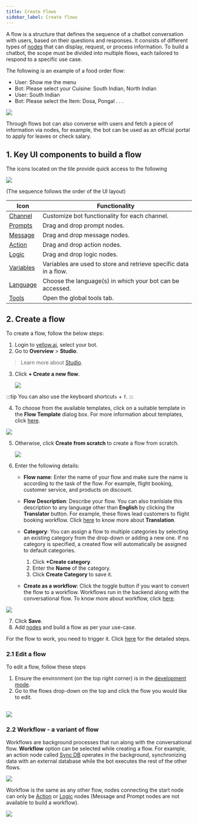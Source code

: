 ```yaml
---
title: Create Flows
sidebar_label: Create flows
---
```


A flow is a structure that defines the sequence of a chatbot conversation with users, based on their questions and responses. It consists of different types of [nodes](https://docs.yellow.ai/docs/platform_concepts/studio/build/nodes) that can display, request, or process information. To build a chatbot, the scope must be divided into multiple flows, each tailored to respond to a specific use case.

The following is an example of a food order flow:

- User: Show me the menu
- Bot: Please select your Cuisine: South Indian, North Indian
- User: South Indian
- Bot: Please select the Item: Dosa, Pongal . . .

![](https://i.imgur.com/z6dx9sS.jpg)


Through flows bot can also converse with users and fetch a piece of information via nodes, for example, the bot can be used as an official portal to apply for leaves or check salary.

## 1. Key UI components to build a flow


The icons located on the tile provide quick access to the following

![](https://i.imgur.com/cXboxyj.jpg)

(The sequence follows the order of the UI layout)

| Icon                                                                                                                                         | Functionality                                                                                        |
| -------------------------------------------------------------------------------------------------------------------------------------------- | ---------------------------------------------------------------------------------------------------- |
| [Channel](https://docs.yellow.ai/docs/platform_concepts/channelConfiguration/overview) | Customize bot functionality for each channel.                                                           |
| [Prompts](https://docs.yellow.ai/docs/platform_concepts/studio/build/nodes/prompt-nodes)                                                     | Drag and drop prompt nodes.                                                              |
| [Message](https://docs.yellow.ai/docs/platform_concepts/studio/build/nodes/message-nodes)                                                    | Drag and drop message nodes.                                                             |
| [Action](https://docs.yellow.ai/docs/platform_concepts/studio/build/nodes/action-nodes)                                                      | Drag and drop action nodes.                                                              |
| [Logic](https://docs.yellow.ai/docs/platform_concepts/studio/build/nodes/logic-nodes)                                                        | Drag and drop logic nodes.                                                               |
| [Variables](https://docs.yellow.ai/docs/platform_concepts/studio/build/bot-variables)                                                        | Variables are used to store and retrieve specific data in a flow.                                       |
| [Language](https://docs.yellow.ai/docs/platform_concepts/studio/languages-supported#2-add-languages)                                         | Choose the language(s) in which your bot can be accessed.                                                     |
| [Tools](https://docs.yellow.ai/docs/platform_concepts/studio/tools) |   Open the global tools tab.                                                                                                   |

## 2. Create a flow

To create a flow, follow the below steps:

1. Login to [yellow.ai](https://cloud.yellow.ai), select your bot. 
2. Go to **Overview** > **Studio**.

> Learn more about [Studio](https://docs.yellow.ai/docs/platform_concepts/studio/overview#access-studio). 
    
3. Click **+ Create a new flow**.

   ![](https://i.imgur.com/5CVs4FT.png)

:::tip
You can also use the keyboard shortcut`s` + `f`.
:::

4. To choose from the available templates, click on a suitable template in the **Flow Template** dialog box. For more information about templates, click [here](https://docs.yellow.ai/docs/platform_concepts/Getting%20Started/marketplaceintro).


![](https://i.imgur.com/azyPYFo.png)


5. Otherwise, click **Create from scratch** to create a flow from scratch.

   ![](https://i.imgur.com/7YKTYeG.png)


6. Enter the following details:

   *  **Flow name**: Enter the name of your flow and make sure the name is according to the task of the flow. For example, flight booking, customer service, and products on discount.
   *  **Flow Description**: Describe your flow. You can also tranlslate this description to any language other than **English** by clicking the **Translator** button. For example, these flows lead customers to flight booking workflow. Click [here](https://) to know more about **Translation**.

   *  **Category**: You can assign a flow to multiple categories by selecting an existing category from the drop-down or adding a new one. If no category is specified, a created flow will automatically be assigned to default categories.

         1. Click **+Create category**.
         2. Enter the **Name** of the category.
         3. Click **Create Category** to save it.

    *  **Create as a workflow**: Click the toggle button if you want to convert the flow to a workflow. Workflows run in the backend along with the conversational flow. To know more about workflow, click [here](#2-workflow---a-variant-of-flow).

![](https://i.imgur.com/r9qKPuo.jpg)

7. Click **Save**.
8. Add [nodes](https://docs.yellow.ai/docs/platform_concepts/studio/build/nodes) and build a flow as per your use-case. 

For the flow to work, you need to trigger it. Click [here](https://docs.yellow.ai/docs/platform_concepts/studio/build/Flows/configureflow) for the detailed steps.

### 2.1 Edit a flow

To edit a flow, follow these steps

1. Ensure the environment (on the top right corner) is in the [development mode](https://docs.yellow.ai/docs/platform_concepts/studio/test-and-publish-bot/modes).
2. Go to the flows drop-down on the top and click the flow you would like to edit. 

![](https://i.imgur.com/YwwLdK3.png)
--- 

### <a name="workflow"></a> 2.2 Workflow - a variant of flow

Workflows are background processes that run along with the conversational flow. **Workflow** option can be selected while creating a flow. For example, an action node called [Sync DB](https://docs.yellow.ai/docs/platform_concepts/studio/build/nodes/action-nodes#41-sync-database) operates in the background, synchronizing data with an external database while the bot executes the rest of the other flows.

![](https://i.imgur.com/icmGvq4.png)

Workflow is the same as any other flow, nodes connecting the start node can only be [Action](https://docs.yellow.ai/docs/platform_concepts/studio/build/nodes/action-nodes) or [Logic](https://docs.yellow.ai/docs/platform_concepts/studio/build/nodes/logic-nodes) nodes (Message and Prompt nodes are not available to build a workflow).

![](https://i.imgur.com/vwmAHUY.jpg)


